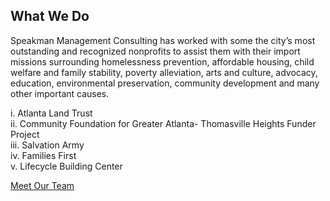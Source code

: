 

## What We Do

<!--
Who we work with or how we help nonprofits? Impact Overview- Provide text that showcases influential clients & key accomplishments– Nicole  
-->

Speakman Management Consulting has worked with some the city’s most outstanding and recognized nonprofits to assist them with their import missions surrounding homelessness prevention, affordable housing, child welfare and family stability, poverty alleviation, arts and culture, advocacy, education, environmental preservation, community development and many other important causes.  

i.	Atlanta Land Trust  
ii.	Community Foundation for Greater Atlanta- Thomasville Heights Funder Project  
iii.	Salvation Army  
iv.	Families First  
v.	Lifecycle Building Center  

<a href="bios">Meet Our Team</a>